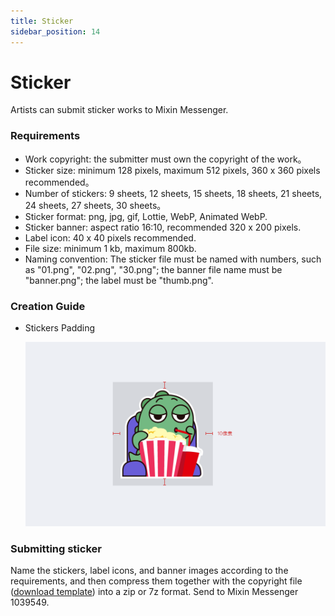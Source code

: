 ```yaml
---
title: Sticker
sidebar_position: 14
---
```


# Sticker

Artists can submit sticker works to Mixin Messenger.

### Requirements

- Work copyright: the submitter must own the copyright of the work。
- Sticker size: minimum 128 pixels, maximum 512 pixels, 360 x 360 pixels recommended。
- Number of stickers: 9 sheets, 12 sheets, 15 sheets, 18 sheets, 21 sheets, 24 sheets, 27 sheets, 30 sheets。
- Sticker format: png, jpg, gif, Lottie, WebP, Animated WebP.
- Sticker banner: aspect ratio 16:10, recommended 320 x 200 pixels.
- Label icon: 40 x 40 pixels recommended.
- File size: minimum 1 kb, maximum 800kb.
- Naming convention: The sticker file must be named with numbers, such as "01.png", "02.png", "30.png"; the banner file name must be "banner.png"; the label must be "thumb.png".

### Creation Guide

- Stickers Padding

  ![Todo: English Version Img, Sticker-padding](./sticker-padding.png)

### Submitting sticker

Name the stickers, label icons, and banner images according to the requirements, and then compress them together with the copyright file ([download template](http://www.mixinbots.com/docs/sticker-copyright-notice.doc)) into a zip or 7z format. Send to Mixin Messenger 1039549.
